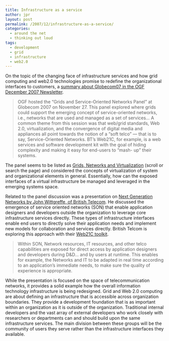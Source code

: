 ```yaml
---
title: Infrastructure as a service
author: jpr
layout: post
permalink: /2007/12/infrastructure-as-a-service/
categories:
  - around the net
  - thinking out loud
tags:
  - development
  - grid
  - infrastructure
  - web2.0
---
```

On the topic of the changing face of infrastructure services and how grid computing and web2.0 technologies promise to redefine the organizational interfaces to customers, a [summary about Globecom07 in the OGF December 2007 Newsletter][1].

> OGF hosted the &#8220;Grids and Service-Oriented Networks Panel&#8221; at Globecom 2007 on November 27. This panel explored where grids could support the emerging concept of service-oriented networks, i.e., networks that are used and managed as a set of services&#8230; A common theme from this session was that web/grid standards, Web 2.0, virtualization, and the convergence of digital media and appliances all point towards the notion of a &#8220;soft telco&#8221; &#8212; that is to say, Service-Oriented Networks. BT&#8217;s Web21C, for example, is a web services and software development kit with the goal of hiding complexity and making it easy for end-users to &#8220;mash- up&#8221; their systems. 

The panel seems to be listed as [Grids, Networks and Virtualization][2] (scroll or search the page) and considered the concepts of virtualization of system and organizational elements in general. Essentially, how can the exposed interfaces of a virtual infrastructure be managed and leveraged in the emerging systems space.

Related to the panel discussion was a presentation on [Next Generation Networks by John Wittgreffe, of British Telecom][3]. He discussed the emergence of service oriented networks (SON) that enable application designers and developers outside the organization to leverage core infrastructure services directly. These types of infrastructure interfaces enable end users to directly solve their application needs and implement new models for collaboration and services directly. British Telcom is exploring this approach with their [Web21C toolkit][4].

> Within SON, Network resources, IT resources, and other telco capabilities are exposed for direct access by application designers and developers during D&#038;D&#8230; and by users at runtime. This enables for example, the Networks and IT to be adapted in real time according to an application&#8217;s immediate needs, to make sure the quality of experience is appropriate. 

While the presentation is focused on the space of telecommunication networks, it provides a solid example how the overall information technology infrastructure is being redesigned. Grid and Web 2.0 computing are about defining an infrastructure that is accessible across organization boundaries. They provide a development foundation that is as important within an organization as it is outside of the organization. Traditional internal developers and the vast array of external developers who work closely with researchers or departments can and should build upon the same infrastructure services. The main division between these groups will be the community of users they serve rather than the infrastructure interfaces they available.

 [1]: http://www.ogf.org/News/newscal_enews.php?dec07#LINK3
 [2]: http://www.ieee-globecom.org/dd_forum.html
 [3]: http://www.ieee-globecom.org/dd_forum.html#NG
 [4]: http://web21c.bt.com/